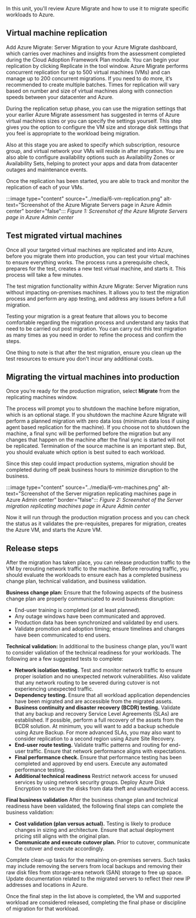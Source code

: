 In this unit, you'll review Azure Migrate and how to use it to migrate specific workloads to Azure.

## Virtual machine replication
Add Azure Migrate: Server Migration to your Azure Migrate dashboard, which carries over machines and insights from the assessment completed during the Cloud Adoption Framework Plan module. You can begin your replication by clicking Replicate in the tool window. Azure Migrate performs concurrent replication for up to 500 virtual machines (VMs) and can manage up to 200 concurrent migrations. If you need to do more, it’s recommended to create multiple batches. Times for replication will vary based on number and size of virtual machines along with connection speeds between your datacenter and Azure.

During the replication setup phase, you can use the migration settings that your earlier Azure Migrate assessment has suggested in terms of Azure virtual machines sizes or you can specify the settings yourself.  This step gives you the option to configure the VM size and storage disk settings that you feel is appropriate to the workload being migration. 

Also at this stage you are asked to specify which subscription, resource group, and virtual network your VMs will reside in after migration.  You are also able to configure availability options such as Availability Zones or Availability Sets, helping to protect your apps and data from datacenter outages and maintenance events. 

Once the replication has been started, you are able to track and monitor the replication of each of your VMs. 

:::image type="content" source="../media/6-vm-replication.png" alt-text="Screenshot of the Azure Migrate Servers page in Azure Admin center" border="false":::
_Figure 1: Screenshot of the Azure Migrate Servers page in Azure Admin center_

## Test migrated virtual machines

Once all your targeted virtual machines are replicated and into Azure, before you migrate them into production, you can test your virtual machines to ensure everything works. 
The process runs a prerequisite check, prepares for the test, creates a new test virtual machine, and starts it. This process will take a few minutes. 

The test migration functionality within Azure Migrate: Server Migration runs without impacting on-premises machines.  It allows you to test the migration process and perform any app testing, and address any issues before a full migration.

Testing your migration is a great feature that allows you to become comfortable regarding the migration process and understand any tasks that need to be carried out post migration.  You can carry out this test migration as many times as you need in order to refine the process and confirm the steps.

One thing to note is that after the test migration, ensure you clean up the test resources to ensure you don't incur any additional costs. 

## Migrating the virtual machines into production

Once you’re ready for the production migration, select **Migrate** from the replicating machines window. 

The process will prompt you to shutdown the machine before migration, which is an optional stage.  If you shutdown the machine Azure Migrate will perform a planned migration with zero data loss (minimum data loss if using agent based replication for the machine).  If you choose not to shutdown the machine, a final sync will be performed before the migration but any changes that happen on the machine after the final sync is started will not be replicated.  Termination of the source machine is an important step. But, you should evaluate which option is best suited to each workload.

Since this step could impact production systems, migration should be completed during off peak business hours to minimize disruption to the business.


:::image type="content" source="../media/6-vm-machines.png" alt-text="Screenshot of the Server migration replicating machines page in Azure Admin center" border="false":::
_Figure 2: Screenshot of the Server migration replicating machines page in Azure Admin center_

Now it will run through the production migration process and you can check the status as it validates the pre-requisites, prepares for migration, creates the Azure VM, and starts the Azure VM.

## Release steps

After the migration has taken place, you can release production traffic to the VM by rerouting network traffic to the machine. Before rerouting traffic, you should evaluate the workloads to ensure each has a completed business change plan, technical validation, and business validation.

**Business change plan:** Ensure that the following aspects of the business change plan are properly communicated to avoid business disruption:

- End-user training is completed (or at least planned).
- Any outage windows have been communicated and approved.
- Production data has been synchronized and validated by end users.
- Validate promotion and adoption timing; ensure timelines and changes have been communicated to end users.

**Technical validation:** In additional to the business change plan, you'll want to consider validation of the technical readiness for your workloads. The following are a few suggested tests to complete:

- **Network isolation testing.** Test and monitor network traffic to ensure proper isolation and no unexpected network vulnerabilities. Also validate that any network routing to be severed during cutover is not experiencing unexpected traffic.
- **Dependency testing.** Ensure that all workload application dependencies have been migrated and are accessible from the migrated assets.
- **Business continuity and disaster recovery (BCDR) testing.** Validate that any backup and recovery Service Level Agreements (SLAs) are established. If possible, perform a full recovery of the assets from the BCDR solution. At minimum, you will want to add a backup schedule using Azure Backup. For more advanced SLAs, you may also want to consider replication to a second region using Azure Site Recovery.
- **End-user route testing.** Validate traffic patterns and routing for end-user traffic. Ensure that network performance aligns with expectations.
- **Final performance check.** Ensure that performance testing has been completed and approved by end users. Execute any automated performance testing.
- **Additional technical readiness** Restrict network access for unused services by using network security groups. Deploy Azure Disk Encryption to secure the disks from data theft and unauthorized access.

**Final business validation** After the business change plan and technical readiness have been validated, the following final steps can complete the business validation:

- **Cost validation (plan versus actual).** Testing is likely to produce changes in sizing and architecture. Ensure that actual deployment pricing still aligns with the original plan.
- **Communicate and execute cutover plan.** Prior to cutover, communicate the cutover and execute accordingly.

Complete clean-up tasks for the remaining on-premises servers. Such tasks may include removing the servers from local backups and removing their raw disk files from storage-area network (SAN) storage to free up space. Update documentation related to the migrated servers to reflect their new IP addresses and locations in Azure.

Once the final step in the list above is completed, the VM and supported workload are considered released, completing the final phase or discipline of migration for that workload.
